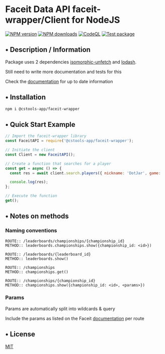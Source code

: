 # Faceit Data API faceit-wrapper/Client for NodeJS

<span class="badge-npmversion"><a href="https://www.npmjs.com/package/@cstools-app/faceit-wrapper" title="View this project on NPM"><img src="https://img.shields.io/npm/v/@cstools-app/faceit-wrapper.svg" alt="NPM version"/></a></span>
<span class="badge-npmdownloads"><a href="https://npmjs.org/package/@cstools-app/faceit-wrapper" title="View this project on NPM"><img src="https://img.shields.io/npm/dm/@cstools-app/faceit-wrapper.svg" alt="NPM downloads" /></a></span>
[![CodeQL](https://github.com/@stools-app/faceit-wrapper/actions/workflows/codeql-analysis.yml/badge.svg?branch=main)](https://github.com/cstools-app/faceit-wrapper/actions/workflows/codeql-analysis.yml)
[![Test package](https://github.com/cstools-app/faceit-wrapper/actions/workflows/test.js.yml/badge.svg?branch=main)](https://github.com/cstools-app/faceit-wrapper/actions/workflows/test.js.yml)

## • Description / Information

Package uses 2 dependencies [isomorphic-unfetch](https://www.npmjs.com/package/isomorphic-unfetch) and [lodash](https://www.npmjs.com/package/lodash).

Still need to write more documentation and tests for this

Check the [documentation](https://developers.faceit.com/docs/tools/data-api)
for up to date information

## • Installation

```bash
npm i @cstools-app/faceit-wrapper
```

## • Quick Start Example

```javascript
// Import the faceit-wrapper library
const FaceitAPI = require('@cstools-app/faceit-wrapper');

// Initiate the client
const Client = new FaceitAPI();

// Create a function that searches for a player
const get = async () => {
  const res = await client.search.players({ nickname: 'DotJar', game: 'csgo', country: 'nl' });

  console.log(res);
};

// Execute the function
get();
```

## • Notes on methods

### Naming conventions

```
ROUTE:: /leaderboards/championships/{championship_id}
METHOD:: leaderboards.championships.show({championship_id: <id>})
```

```
​ROUTE:: /leaderboards​/{leaderboard_id}
METHOD:: leaderboards.show()
```

```
ROUTE:: /championships
METHOD:: championships.get()
```

```
ROUTE:: /championships/{championship_id}
METHOD:: championships.show({championship_id: <id>, <params>})
```

### Params

Params are automatically split into wildcards & query

Include the params as listed on the Faceit [documentation](https://developers.faceit.com/docs/tools/data-api) per route

## • License

[MIT](LICENSE)
